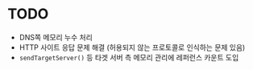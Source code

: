 # TODO
- DNS쪽 메모리 누수 처리
- HTTP 사이트 응답 문제 해결 (허용되지 않는 프로토콜로 인식하는 문제 있음)
- `sendTargetServer()` 등 타겟 서버 측 메모리 관리에 레퍼런스 카운트 도입